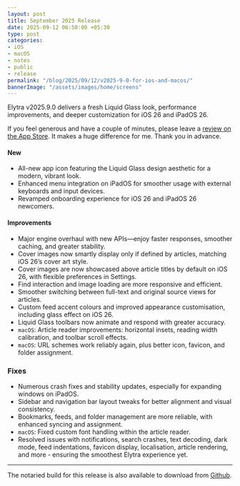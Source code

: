 ```yaml
---
layout: post
title: September 2025 Release
date: 2025-09-12 06:50:00 +05:30
type: post
categories:
- iOS
- macOS
- notes
- public
- release
permalink: "/blog/2025/09/12/v2025-9-0-for-ios-and-macos/"
bannerImage: "/assets/images/home/screens"
---
```


Elytra v2025.9.0 delivers a fresh Liquid Glass look, performance improvements, and deeper customization for iOS 26 and iPadOS 26.

If you feel generous and have a couple of minutes, please leave a [review on the App Store](https://apps.apple.com/app/id1433266971?action=write-review). It makes a huge difference for me. Thank you in advance.

#### New

- All-new app icon featuring the Liquid Glass design aesthetic for a modern, vibrant look.
- Enhanced menu integration on iPadOS for smoother usage with external keyboards and input devices.
- Revamped onboarding experience for iOS 26 and iPadOS 26 newcomers.

#### Improvements

- Major engine overhaul with new APIs—enjoy faster responses, smoother caching, and greater stability.
- Cover images now smartly display only if defined by articles, matching iOS 26’s cover art style.
- Cover images are now showcased above article titles by default on iOS 26, with flexible preferences in Settings.
- Find interaction and image loading are more responsive and efficient.
- Smoother switching between full-text and original source views for articles.
- Custom feed accent colours and improved appearance customisation, including glass effect on iOS 26.
- Liquid Glass toolbars now animate and respond with greater accuracy.
- `macOS`: Article reader improvements: horizontal insets, reading width calibration, and toolbar scroll effects.
- `macOS`: URL schemes work reliably again, plus better icon, favicon, and folder assignment.

### Fixes

- Numerous crash fixes and stability updates, especially for expanding windows on iPadOS.
- Sidebar and navigation bar layout tweaks for better alignment and visual consistency.
- Bookmarks, feeds, and folder management are more reliable, with enhanced syncing and assignment.
- `macOS`: Fixed custom font handling within the article reader.
- Resolved issues with notifications, search crashes, text decoding, dark mode, feed indentations, favicon display, localisation, article rendering, and more - ensuring the smoothest Elytra experience yet.

---

The notaried build for this release is also available to download from [Github](https://github.com/ElytraApp/Elytra/releases/latest).